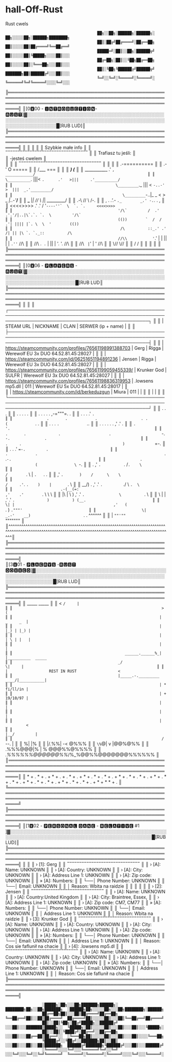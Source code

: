 # hall-Off-Rust
Rust cwels
                                                                                                 
                                            ██╗░░██╗░██████╗░██████╗░  ██╗░░░░░██╗░██████╗████████╗
                                            ██║░██╔╝██╔════╝░██╔══██╗  ██║░░░░░██║██╔════╝╚══██╔══╝
                                            █████═╝░██║░░██╗░██████╦╝  ██║░░░░░██║╚█████╗░░░░██║░░░
                                            ██╔═██╗░██║░░╚██╗██╔══██╗  ██║░░░░░██║░╚═══██╗░░░██║░░░
                                            ██║░╚██╗╚██████╔╝██████╦╝  ███████╗██║██████╔╝░░░██║░░░
                                            ╚═╝░░╚═╝░╚═════╝░╚═════╝░  ╚══════╝╚═╝╚═════╝░░░░╚═╝░░░          
                                                                                                                                                                                                                                                                                                                                           
╠═════════════════════════════════════════════════════════════════════════════════════════════════════════════════════════════════════════════════════════╣
║[0🆇00 - 🅸🅽🆃🆁🅾🅳🆄🅲🆃🅸🅾🅽- 🆁🆄🆂🆃]▓░░░░░░░░░░░░░░░░░░░░░░░░░░░░░░░░░░░░░░░░░░░░░░░░░░░░░░░░░░░░░░░░░░░░░░░░░░░░░░░░░░░░░░░░░░░░░░░░░░░░░░░░░░░░░█[RUB LUD]║ 
╠═════════════════════════════════════════════════════════════════════════════════════════════════════════════════════════════════════════════════════════╣
║                                                                                                                                                         ║
║                                                                                                                                                         ║
║                                                                Szybkie małe info                                                                        ║
║                                                        ‾‾‾‾‾‾‾‾‾‾‾‾‾‾‾‾‾‾‾‾‾‾‾‾‾‾‾‾‾‾‾‾‾‾                                                               ║
║                                                                Trafiasz tu jeśli:                                                                       ║                            
║                                                                 -jesteś cwelem                                                                          ║      
║                                                                                                                                                         ║
║                                                        ‾‾‾‾‾‾‾‾‾‾‾‾‾‾‾‾‾‾‾‾‾‾‾‾‾‾‾‾‾‾‾‾‾‾                                                               ║
║                                                                                                                                                         ║
║                                                                    .-==========                                                                         ║
║                                                                 .-' O    =====                                                                          ║
║                                                                /___       ===                                                                           ║                                                                                                                                        ║
║                                        _____________________________)    (_____________________________                                                 ║
║                                        \___________               .'      `,              ____________/                                                 ║
║                                          \__________`.     |||<   `.      .'   >|||     .'__________/                                                   ║
║                                             \_________`._  |||  <   `-..-'   >  |||  _.'_________/                                                      ║
║                                                \_________`-..|_  _ <      > _  _|..-'_________/                                                         ║
║                                                   \_________   |_|  //  \\  |_|   _________/                                                            ║
║                                                              .-\   //    \\   /-.                                                                       ║
║                                              ,  .         _.'.- `._        _.' -.`._         .  ,                                                       ║
║                                            <<<<>>>>     .' .'  /  '``----''`  \  `. `.     <<<<>>>>                                                     ║
║                                              '/\`         /  .' .'.'/|..|\`.`. `.  \         '/\`                                                       ║
║                                              (())        `  /  / .'| |||| |`. \  \  '        (())                                                       ║
║                                               /\          ::_.' .' /| || |\ `. `._::          /\                                                        ║
║                                              //\\           '``.' | | || | | `.''`           //\\                                                       ║
║                                              //\\             .` .` | || | '. '.             //\\                                                       ║
║                                              //\\                `  | `' |  '                //\\                                                       ║
║                                              \\//                                            \\//                                                       ║
║                                               \/                                              \/                                                        ║
║                                                                                                                                                         ║
║                                                                                                                                                         ║
╠═════════════════════════════════════════════════════════════════════════════════════════════════════════════════════════════════════════════════════════╣
║[0🆇06 - 🅿🅻🅰🆈🅴🆁🆂 - 🆁🆄🆂🆃]▓░░░░░░░░░░░░░░░░░░░░░░░░░░░░░░░░░░░░░░░░░░░░░░░░░░░░░░░░░░░░░░░░░░░░░░░░░░░░░░░░░░░░░░░░░░░░░░░░░░░░░░░░░░░░░░░░░░░█[RUB LUD║
╠═════════════════════════════════════════════════════════════════════════════════════════════════════════════════════════════════════════════════════════╣
║                                                                                                                                                         ║
║    ┌────────────────────────────────────────────────────────────────────────────────────────────────────────────────────────────────────────────────┐   ║
║    |                    STEAM URL                           |       NICKNAME           |       CLAN        |          SERWER (ip + name)            |   ║
║    ├────────────────────────────────────────────────────────────────────────────────────────────────────────────────────────────────────────────────┤   ║
║    | https://steamcommunity.com/profiles/76561198991388703  |         Gerg             |       Rigga       |  Werewolf EU 3x DUO 64.52.81.45:28027  |   ║
║    | https://steamcommunity.com/id/06251651194891236        |         Jensen           |       Rigga       |  Werewolf EU 3x DUO 64.52.81.45:28027  |   ║
║    | https://steamcommunity.com/profiles/76561199059455339/ |        Krunker God       |       SULFR       |  Werewolf EU 3x DUO 64.52.81.45:28027  |   ║
║    | https://steamcommunity.com/profiles/76561198836319953  |     .lowsens mp5.dll     |        011        |  Werewolf EU 5x DUO 64.52.81.45:28017  |   ║                                                                        
║    | https://steamcommunity.com/id/berkeduzgun              |          Miura           |        011        |                                        |   ║
║    |                                                                                                                                                |   ║
║    └────────────────────────────────────────────────────────────────────────────────────────────────────────────────────────────────────────────────┘   ║
║                     .                                                                      .            .                                               ║
║              .             .                 . .                                                                                 .                      ║
║               .            .          .                              .             .             ,-="""=.       .                                       ║
║		.	                      .    .                                              .'        `.                                                              ║
║		        .		.            .                   . .                     (            `.                   .                                              ║
║                                             .            .                           .         `.            `..                                        ║
║		  .          .                      .       .         .          .                ,'             .'                   .                               ║
║				                                                                   `.            '.                                                               ║
║	    			.       .              .                     .                      `-.           `-.               .                                         ║
║		     		                     .     .                                            )             `=-.                                                    ║
║           .                                                              .                     .'              `=-.         .                           ║
║                         .            .                                                       .`               .`-.                                      ║
║               .                                                                  _            (                \ `-.                                    ║
║                                                    .                          ,'   `.          `.        /`.    \                                       ║
║                                                                             /        `.         \      |   `.   `.                  .                   ║
║                                                                            ,'            `.       )    /      \    \                                    ║
║                                                                           /     .'`.        `.    )    |       `.   \                                   ║
║                        __/)                           .                 ,'    .'    `.         `./     \         `.  \                                  ║
║                     .-(__(=:                                          ,'    .'        `.                \          \  \                                 ║
║                 |\  |   \ )                                         ,'    .'            `.               \          `. \                                ║
║                \  | |                                             ,'   .'                 `.              )          ) (__.                             ║
║                  \| |                                           ,'   (                      `.            )          `."""'                             ║
║                    \|                                      _.-'    __)                       `.         .            ^^^^^^                             ║
║                     |                                     `""'""                               `"""""""                                                 ║
║^^^^^^^^^^^^^^^^^^^^^^^^^^^^^^^^^^^^^^^^^^^^^^^^^^^^^^^^^^^^^^^^^^^^^^^^^^^^^^^^^^^^^^^^^^^^^^^^^^^^^^^^^^^^^^^^^^^^^^^^^^^^^^^^^^^^^^^^^^^^^^^^^^^^^^^^^║
╠═════════════════════════════════════════════════════════════════════════════════════════════════════════════════════════════════════════════════════════╣  
║[3🆇01 - 🅿🅻🅰🅴🆁🆈🆂 -🆁🆄🆂🆃 🅳🅾🆇🆇🅴🅳]▓░░░░░░░░░░░░░░░░░░░░░░░░░░░░░░░░░░░░░░░░░░░░░░░░░░░░░░░░░░░░░░░░░░░░░░░░░░░░░░░░░░░░░░░░░░░░░░░░░░░░░░░░░░█[RUB LUD║
╠═════════════════════════════════════════════════════════════════════════════════════════════════════════════════════════════════════════════════════════╣
║                                                                 _____  _____                                                                            ║
║                                                                <     `/     |                                                                           ║
║                                                                 >          (                                                                            ║
║                                                                |   _     _  |                                                                           ║
║                                                                |  |_) | |_) |                                                                           ║
║                                                                |  | \ | |   |                                                                           ║
║                                                                |            |                                                                           ║
║                                                 ______.______%_|            |__________  _____                                                          ║
║                                              _/                                       \|     |                                                          ║
║                                              |                  REST IN RUST                  <                                                         ║
║                                              |_____.-._________              ____/|___________|                                                         ║
║                                                                | * fi/ll/in |                                                                           ║
║                                                                | + 19/10/97 |                                                                           ║
║                                                                |            |                                                                           ║
║                                                                |            |                                                                           ║
║                                                                |   _        <                                                                           ║
║                                                                |__/         |                                                                           ║
║                                                                 / `--.      |                                                                           ║
║                                                               %|            |%                                                                          ║
║                                                           |/.%%|          -< @%%%                                                                       ║
║                                                           `\%`@|     v      |@@%@%%                                                                     ║
║                                                         .%%%@@@|%    |    % @@@%%@%%%%                                                                  ║
║                                                    _.%%%%%%@@@@@@%%_/%\_%@@%%@@@@@@@%%%%%%                                                              ║
║═════════════════════════════════════════════════════════════════════════════════════════════════════════════════════════════════════════════════════════║ 
║ * + . * + . + * + . + . * + . + * + . *  + . * + . + * + . *  + . * + . + * + . *  + . * + . + * + . *  + . * + . + * + . *  + . * + . + *  + *  * + .  ║
╚═════════════════════════════════════════════════════════════════════════════════════════════════════════════════════════════════════════════════════════╝ 
╠═════════════════════════════════════════════════════════════════════════════════════════════════════════════════════════════════════════════════════════╣
║[1🆇02 - 🅿🅴🆁🆂🅾🅽🅰🅻 🅳🅰🅽🅴 - 🆁🅴🅻🅰🆃🅸🆅🅴 #1 ]▓░░░░░░░░░░░░░░░░░░░░░░░░░░░░░░░░░░░░░░░░░░░░░░░░░░░░░░░░░░░░░░░░░░░░░░░░░░░░░░░░░░░░░░░░░░░░░░░█[RUB LUD]║
╠═════════════════════════════════════════════════════════════════════════════════════════════════════════════════════════════════════════════════════════╣
║                                                                                                                                                         ║
║   › [1]:  Gerg				                                                                                                          ║
║           ‾‾‾‾‾‾‾‾‾‾‾‾‾‾‾‾‾‾‾‾‾‾‾‾‾‾‾‾‾‾                                                                                                                ║
║           ›   [A]: Name: UNKNOWN                                                                                                                        ║
║           ›   [A]: Country: UNKNOWN                                                                                                                     ║
║           ›   [A]: City: UNKNOWN                                                                                                                        ║
║           ›   [A]: Address Line 1: UNKNOWN                                                                                                              ║
║           ›   [A]: Zip code: UNKNOWN                                                                                                                    ║
║           »   [A]: Numbers:                                                                                                                             ║
║                     └──│ Phone Number: UNKNOWN                                                                                                          ║
║                        └──│ Email: UNKNOWN                                                                                                              ║
║                           │ Reason: Wbita na raidzie                                                                                                    ║
║                                                                                                                                                         ║
║                                                                                                                                                         ║
║   › [2]:  Jensen				                                                                                                          ║
║           ‾‾‾‾‾‾‾‾‾‾‾‾‾‾‾‾‾‾‾‾‾‾‾‾‾‾‾‾‾‾                                                                                                                ║
║           ›   [A]: Name: UNKNOWN                                                                                                                        ║
║           ›   [A]: Country:United Kingdom                                                                                                               ║
║           ›   [A]: City: Braintree, Essex,                                                                                                              ║
║           ›   [A]: Address Line 1: UNKNOWN                                                                                                              ║
║           ›   [A]: Zip code: CM7, CM77                                                                                                                  ║
║           »   [A]: Numbers:                                                                                                                             ║
║                     └──│ Phone Number: UNKNOWN                                                                                                          ║
║                        └──│ Email: UNKNOWN                                                                                                              ║
║                           │ Address Line 1: UNKNOWN                                                                                                     ║
║                           │ Reason: Wbita na raidzie                                                                                                    ║
║   › [3]:  Krunker God				                                                                                                          ║
║           ‾‾‾‾‾‾‾‾‾‾‾‾‾‾‾‾‾‾‾‾‾‾‾‾‾‾‾‾‾‾                                                                                                                ║
║           ›   [A]: Name: UNKNOWN                                                                                                                        ║
║           ›   [A]: Country: UNKNOWN                                                                                                                     ║
║           ›   [A]: City: UNKNOWN                                                                                                                        ║
║           ›   [A]: Address Line 1: UNKNOWN                                                                                                              ║
║           ›   [A]: Zip code: UNKNOWN                                                                                                                    ║
║           »   [A]: Numbers:                                                                                                                             ║
║                     └──│ Phone Number: UNKNOWN                                                                                                          ║
║                        └──│ Email: UNKNOWN                                                                                                              ║
║                           │ Address Line 1: UNKNOWN                                                                                                     ║
║                           │ Reason: Cos sie faflunił na chacie                                                                                          ║
║   › [4]:  .lowsens mp5.dl				                                                                                                                        ║
║           ‾‾‾‾‾‾‾‾‾‾‾‾‾‾‾‾‾‾‾‾‾‾‾‾‾‾‾‾‾‾                                                                                                                ║
║           ›   [A]: Name: UNKNOWN                                                                                                                        ║
║           ›   [A]: Country: UNKNOWN                                                                                                                     ║
║           ›   [A]: City: UNKNOWN                                                                                                                        ║
║           ›   [A]: Address Line 1: UNKNOWN                                                                                                              ║
║           ›   [A]: Zip code: UNKNOWN                                                                                                                    ║
║           »   [A]: Numbers:                                                                                                                             ║
║                     └──│ Phone Number: UNKNOWN                                                                                                          ║
║                        └──│ Email: UNKNOWN                                                                                                              ║
║                           │ Address Line 1: UNKNOWN                                                                                                     ║
║                           │ Reason: Cos sie faflunił na chacie                                                                                          ║
╠═════════════════════════════════════════════════════════════════════════════════════════════════════════════════════════════════════════════════════════╣

                    ░█████╗░██╗░░░██╗███████╗██████╗░  ████████╗██╗░░██╗███████╗  ░██████╗██╗░░░░░██╗░░░██╗████████╗░██████╗
                    ██╔══██╗██║░░░██║██╔════╝██╔══██╗  ╚══██╔══╝██║░░██║██╔════╝  ██╔════╝██║░░░░░██║░░░██║╚══██╔══╝██╔════╝
                    ██║░░██║╚██╗░██╔╝█████╗░░██████╔╝  ░░░██║░░░███████║█████╗░░  ╚█████╗░██║░░░░░██║░░░██║░░░██║░░░╚█████╗░
                    ██║░░██║░╚████╔╝░██╔══╝░░██╔══██╗  ░░░██║░░░██╔══██║██╔══╝░░  ░╚═══██╗██║░░░░░██║░░░██║░░░██║░░░░╚═══██╗
                    ╚█████╔╝░░╚██╔╝░░███████╗██║░░██║  ░░░██║░░░██║░░██║███████╗  ██████╔╝███████╗╚██████╔╝░░░██║░░░██████╔╝
                    ░╚════╝░░░░╚═╝░░░╚══════╝╚═╝░░╚═╝  ░░░╚═╝░░░╚═╝░░╚═╝╚══════╝  ╚═════╝░╚══════╝░╚═════╝░░░░╚═╝░░░╚═════╝░


































                                    
